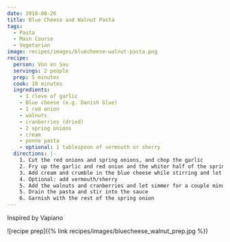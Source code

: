 ```yaml
---
date: 2018-08-26
title: Blue Cheese and Walnut Pasta
tags:
  - Pasta
  - Main Course
  - Vegetarian
image: recipes/images/bluecheese-walnut-pasta.png
recipe:
  person: Von en Sas
  servings: 2 people
  prep: 5 minutes
  cook: 10 minutes
  ingredients:
    - 1 clove of garlic
    - Blue cheese (e.g. Danish blue)
    - 1 red onion
    - walnuts
    - cranberries (dried)
    - 2 spring onions
    - cream
    - penne pasta
    - optional: 1 tablespoon of vermouth or sherry
  directions: |-
    1. Cut the red onions and spring onions, and chop the garlic
    2. Fry up the garlic and red onion and the whiter half of the spring onions
    3. Add cream and crumble in the blue cheese while stirring and let thicken
    4. Optional: add vermouth/sherry
    5. Add the walnuts and cranberries and let simmer for a couple minutes
    5. Drain the pasta and stir into the sauce
    6. Garnish with the rest of the spring onion
---
```


Inspired by Vapiano

![recipe prep]({% link recipes/images/bluecheese_walnut_prep.jpg %})

